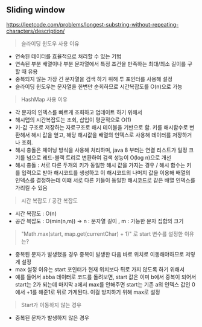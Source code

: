 ## Sliding window 
https://leetcode.com/problems/longest-substring-without-repeating-characters/description/

> 슬라이딩 윈도우 사용 이유
- 연속된 데이터를 효율적으로 처리할 수 있는 기법
- 연속된 부분 배열이나 부분 문자열에서 특정 조건을 만족하는 최대/최소 길이를 구할 때 유용
- 중복되지 않는 가장 긴 문자열을 검색 하기 위해 투 포인터를 사용해 설정
- 슬라이딩 윈도우는 문자열을 한번만 순회하므로 시간복잡도를 O(n)으로 가능
> HashMap 사용 이유
- 각 문자의 인덱스를 빠르게 조회하고 업데이트 하기 위해서
- 해시맵의 시간복잡도는 조회, 삽입이 평균적으로 O(1)
- 키-값 구조로 저장하는 자료구조로 해시 테이블을 기반으로 함. 키를 해시함수로 변환해서 해시 값을 얻고, 해당 해시값을 배열의 인덱스로 사용해 데이터를 저장하거나 조회.
- 해시 충돌은 체이닝 방식을 사용해 처리하며, java 8 부터는 연결 리스트가 일정 크기를 넘으로 레드-블랙 트리로 변환하여 검색 성능이 O(log n)으로 개선
- 해시 충돌 : 서로 다른 두개의 키가 동일한 해시 값을 가지는 경우 / 해시 함수는 키를 입력으로 받아 해시코드를 생성하고 이 해시코드의 나머지 값을 이용해 배열의 인덱스를 결정하는데 이떄 서로 다른 키들이 동일한 해시코드로 같은 배열 인덱스를 가리킬 수 있음 
> 시간 복잡도 / 공간 복잡도
- 시간 복잡도 : O(n)
- 공간 복잡도 : O(min(n,m)) -> n : 문자열 길이 , m : 가능한 문자 집합의 크기
> "Math.max(start, map.get(currentChar) + 1)" 로 start 변수를 설정한 이유는?
- 중복된 문자가 발생했을 경우 중복이 발생한 다음 바로 위치로 이동해야하므로 저렇게 설정
- max 설정 이유는 start 포인터가 현재 위치보다 뒤로 가지 않도록 하기 위해서
- 예를 들어서 abba 데이터로 코드를 돌려보면, start 값은 이미 b에서 중복이 되어서 start는 2가 되는데 마지막 a에서 max를 안해주면 start는 기존 a의 인덱스 값인 0에서 +1를 해준1로 뒤로 가게된다. 이걸 방지하기 위해 max로 설정 
> Start가 이동하지 않는 경우
- 중복된 문자가 발생하지 않은 경우 


